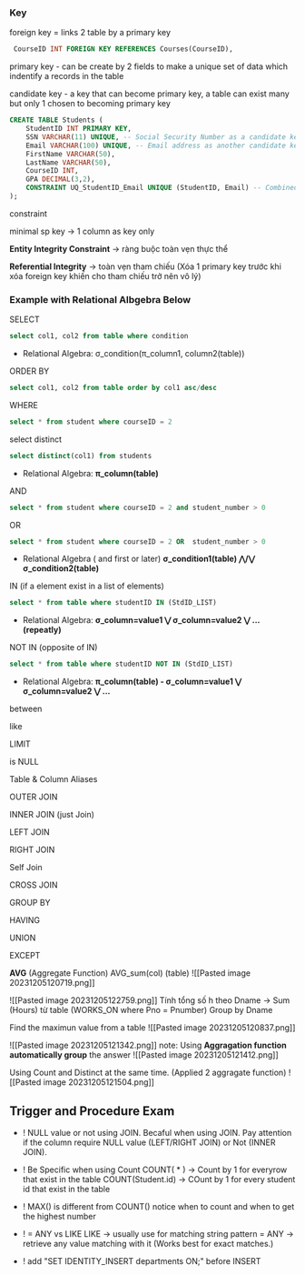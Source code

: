 ### Key

foreign key = links 2 table by a primary key
```sql
 CourseID INT FOREIGN KEY REFERENCES Courses(CourseID),
```

primary key - can be create by 2 fields to make a unique set of data which indentify a records in the table 

candidate key  - a key that can become primary key, a table can exist many but only 1  chosen to becoming primary key  
```sql
CREATE TABLE Students (
    StudentID INT PRIMARY KEY,
    SSN VARCHAR(11) UNIQUE, -- Social Security Number as a candidate key
    Email VARCHAR(100) UNIQUE, -- Email address as another candidate key
    FirstName VARCHAR(50),
    LastName VARCHAR(50),
    CourseID INT,
    GPA DECIMAL(3,2),
    CONSTRAINT UQ_StudentID_Email UNIQUE (StudentID, Email) -- Combined candidate key
);
```

constraint 

minimal sp key -> 1 column as key only

**Entity Integrity Constraint** -> ràng buộc toàn vẹn thực thể 

**Referential Integrity** -> toàn vẹn tham chiếu (Xóa 1 primary key trước khi xóa foreign key khiến cho tham chiếu trở nên vô lý)

### Example with Relational Albgebra Below

SELECT
```sql
select col1, col2 from table where condition
```
- Relational Algebra: 
	σ_condition(π_column1, column2(table))

ORDER BY
```sql
select col1, col2 from table order by col1 asc/desc
```

WHERE
```sql
select * from student where courseID = 2  
```

select distinct
```sql
select distinct(col1) from students
```
- Relational Algebra: 
	**π_column(table)**

AND
```sql
select * from student where courseID = 2 and student_number > 0
```
OR
```sql
select * from student where courseID = 2 OR  student_number > 0
```
- Relational Algebra ( and first or later)
	**σ_condition1(table) ⋀/⋁ σ_condition2(table)**

IN (if a element exist in a list of elements)
```sql
select * from table where studentID IN (StdID_LIST) 
```
- Relational Algebra: **σ_column=value1 ⋁ σ_column=value2 ⋁ ... (repeatly)**

NOT IN (opposite of IN)
```sql
select * from table where studentID NOT IN (StdID_LIST) 
```
- Relational Algebra: **π_column(table) - σ_column=value1 ⋁ σ_column=value2 ⋁ ...**

between

like

LIMIT

is NULL

Table & Column Aliases

OUTER JOIN

INNER JOIN (just Join) 

LEFT JOIN

RIGHT JOIN

Self Join

CROSS JOIN 

GROUP BY

HAVING

UNION 

EXCEPT

**AVG** (Aggregate Function)
AVG_sum(col) (table)
![[Pasted image 20231205120719.png]]

![[Pasted image 20231205122759.png]]
Tính tổng số h theo Dname -> Sum (Hours) từ table (WORKS_ON where Pno = Pnumber) Group by Dname

Find the maximun value from a table
![[Pasted image 20231205120837.png]]


![[Pasted image 20231205121342.png]]
note: Using **Aggragation function automatically group** the answer
![[Pasted image 20231205121412.png]]

Using Count and Distinct at the same time. (Applied 2 aggragate function) 
![[Pasted image 20231205121504.png]]


## Trigger and Procedure Exam
+ ! NULL value or not using JOIN.
Becaful when using JOIN. Pay attention if the column require NULL value (LEFT/RIGHT JOIN) or Not (INNER JOIN).


+ ! Be Specific when using Count
COUNT( * ) -> Count by 1 for everyrow that exist in the table
COUNT(Student.id) -> COunt by 1 for every student id that exist in the table


+ ! MAX() is different from COUNT()
	notice when to count and when to get the highest number

+ ! = ANY vs LIKE
	LIKE -> usually use for matching string pattern 
	= ANY -> retrieve any value matching with it (Works best for exact matches.) 


+ ! add "SET IDENTITY_INSERT departments ON;" before INSERT